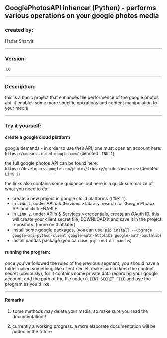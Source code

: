 GooglePhotosAPI inhencer (Python) - performs various operations on your google photos media
-------------------------------------------------------------------------------

### created by:

Hadar Sharvit

-------------------------------------------------------------------------------
### Version: 
1.0

-------------------------------------------------------------------------------

### Description:

this is a basic project that enhances the performence of the google photos api.
it enables some more specific operations and content manipulation to your media

-------------------------------------------------------------------------------

### Try it yourself:

#### create a google cloud platform
 
  google demands -  in order to use their API, one must open an account here:  `https://console.cloud.google.com/` (denoted `LINK 1`)
  
  the full google photos API can be found here:  `https://developers.google.com/photos/library/guides/overview` (denoted `LINK 2`)
  
  the links also contains some guidance, but here is a quick summarize of what you need to do:
   * create a new project in google cloud platforms (`LINK 1`)
   * in `LINK 2`, under API's & Services > Library, search for Google Photos API and click ENABLE
   * in `LINK 2`, under API's & Services > credentials, create an OAuth ID. this will create your client secret file, DOWNLOAD it and save it in the project repository.
     (more on that later)
   * install some google packages, (you can use: `pip install --upgrade google-api-python-client google-auth-httplib2 google-auth-oauthlib`)
   * install pandas package (you can use: `pip install pandas`)
   
#### running the program:

  once you've followed the rules of the previous segmant, you should have a folder called something like client_secret.
  make sure to keep the content secret (obviously), for it contains some private data regarding your google account.
  add the path of the file under 
  `CLIENT_SECRET_FILE`
  and use the program as you'd like. 
  
-------------------------------------------------------------------------------
  
#### Remarks
  1. some methods may delete your media, so make sure you read the documentation!!
  
  2. currently a working progress. a more elaborate documentation will be added in the future
  
